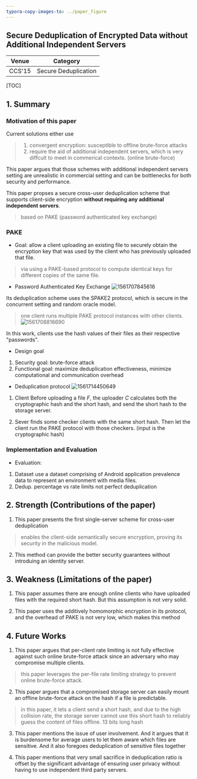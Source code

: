```yaml
---
typora-copy-images-to: ../paper_figure
---
```

Secure Deduplication of Encrypted Data without Additional Independent Servers 
------------------------------------------
|           Venue            |       Category       |
| :------------------------: | :------------------: |
| CCS'15 | Secure Deduplication |
[TOC]

## 1. Summary
### Motivation of this paper
Current solutions either use 
> 1. convergent encryption: susceptible to offline brute-force attacks
> 2. require the aid of additional independent servers, which is very diffcult to meet in commerical contexts. (online brute-force)

This paper argues that those schemes with additional independent servers setting are unrealistic in commercial setting and can be bottlenecks for both security and performance.

This paper propses a secure cross-user deduplication scheme that supports client-side encryption **without requiring any additional independent servers**.
> based on PAKE (password authenticated key exchange)

### PAKE
- Goal: allow a client uploading an existing file to securely obtain the encryption key that was used by the client who has previously uploaded that file.
> via using a PAKE-based protocol to compute identical keys for different copies of the same file.

- Password Authenticated Key Exchange
![1561707845616](../paper_figure/1561707845616.png)

Its deduplication scheme uses the SPAKE2 protocol, which is secure in the concurrent setting and random oracle model.
> one client runs multiple PAKE protocol instances with other clients.
> ![1561708816690](../paper_figure/1561708816690.png)

In this work, clients use the hash values of their files as their respective "passwords".

- Design goal
1. Security goal: brute-force attack
2. Functional goal: maximize deduplication effectiveness, minimize computational and communication overhead


- Deduplication protocol
![1561714450649](../paper_figure/1561714450649.png)

1. Client 
Before uploading a file $F$, the uploader $C$ calculates both the cryptographic hash and the short hash, and send the short hash to the storage server.

2. Sever 
finds some checker clients with the same short hash. Then let the client run the PAKE protocol with those checkers. (input is the cryptographic hash)



### Implementation and Evaluation
- Evaluation:
1. Dataset
use a dataset comprising of Android application prevalence data to represent an environment with media files.
2. Dedup. percentage vs rate limits 
not perfect deduplication

## 2. Strength (Contributions of the paper)
1. This paper presents the first single-server scheme for cross-user deduplication
> enables the client-side semantically secure encryption, proving its security in the malicious model.

2. This method can provide the better security guarantees without introduing an identity server.


## 3. Weakness (Limitations of the paper)
1. This paper assumes there are enough online clients who have uploaded files with the required short hash. But this assumption is not very solid.

2. This paper uses the additively homomorphic encryption in its protocol, and the overhead of PAKE is not very low, which makes this method 

## 4. Future Works
1. This paper argues that per-client rate limiting is not fully effective against such online brute-force attack since an adversary who may compromise multiple clients.
> this paper leverages the per-file rate limiting strategy to prevent online brute-force attack.

2. This paper argues that a compromised storage server can easily mount an offline brute-force attack on the hash if a file is predictable.
> in this paper, it lets a client send a short hash, and due to the high collision rate, the storage server cannot use this short hash to reliably guess the content of files offline.
> 13 bits long hash

3. This paper mentions the issue of user involvement. And it argues that it is burdensome for average users to let them aware which files are sensitive. And it also foregoes deduplication of sensitive files together

4. This paper mentions that very small sacrifice in deduplication ratio is offset by the significant advantage of ensuring user privacy without having to use independent third party servers.